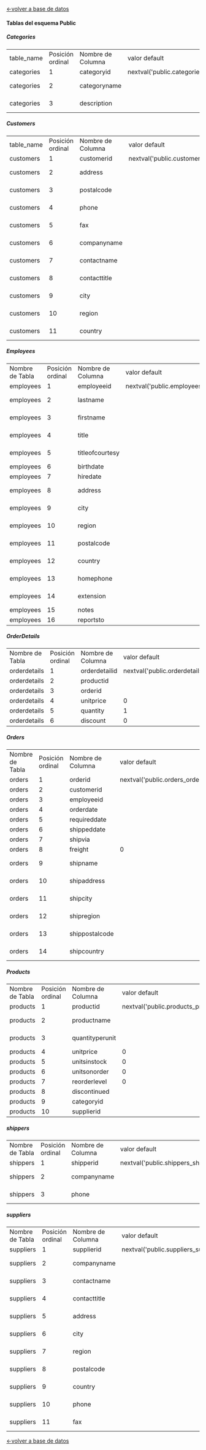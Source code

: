 [<-volver a base de datos](./9-baseDeDatos.md)

#### Tablas del esquema Public

#####  Categories
|            |                  |                    |                                                       |                   |        |          | 
|------------|------------------|--------------------|-------------------------------------------------------|-------------------|--------|----------| 
| table_name | Posición ordinal | Nombre de Columna  | valor default                                         | Tipo de Dato      | Tamaño | udt_name | 
| categories | 1                | categoryid         | nextval('public.categories_categoryid_seq'::regclass) | integer           |        | integer  | 
| categories | 2                | categoryname       |                                                       | character varying | 15     | varchar  | 
| categories | 3                | description        |                                                       | character varying | 50     | varchar  | 

##### Customers
|            |                  |                    |                                                       |                   |        |          | 
|------------|------------------|--------------------|-------------------------------------------------------|-------------------|--------|----------| 
| table_name | Posición ordinal | Nombre de Columna  | valor default                                         | Tipo de Dato      | Tamaño | udt_name | 
| customers  | 1                | customerid         | nextval('public.customers_customerid_seq'::regclass)  | integer           |        | integer  | 
| customers  | 2                | address            |                                                       | character varying | 60     | varchar  | 
| customers  | 3                | postalcode         |                                                       | character varying | 10     | varchar  | 
| customers  | 4                | phone              |                                                       | character varying | 24     | varchar  | 
| customers  | 5                | fax                |                                                       | character varying | 24     | varchar  | 
| customers  | 6                | companyname        |                                                       | character varying | 101    | varchar  | 
| customers  | 7                | contactname        |                                                       | character varying | 101    | varchar  | 
| customers  | 8                | contacttitle       |                                                       | character varying | 101    | varchar  | 
| customers  | 9                | city               |                                                       | character varying | 61     | varchar  | 
| customers  | 10               | region             |                                                       | character varying | 61     | varchar  | 
| customers  | 11               | country            |                                                       | character varying | 101    | varchar  | 

##### Employees
|                 |                  |                    |                                                      |                   |        |          | 
|-----------------|------------------|--------------------|------------------------------------------------------|-------------------|--------|----------| 
| Nombre de Tabla | Posición ordinal | Nombre de Columna  | valor default                                        | Tipo de Dato      | Tamaño | udt_name | 
| employees       | 1                | employeeid         | nextval('public.employees_employeeid_seq'::regclass) | integer           |        | integer  | 
| employees       | 2                | lastname           |                                                      | character varying | 20     | varchar  | 
| employees       | 3                | firstname          |                                                      | character varying | 10     | varchar  | 
| employees       | 4                | title              |                                                      | character varying | 30     | varchar  | 
| employees       | 5                | titleofcourtesy    |                                                      | character varying | 25     | varchar  | 
| employees       | 6                | birthdate          |                                                      | date              |        | date     | 
| employees       | 7                | hiredate           |                                                      | date              |        | date     | 
| employees       | 8                | address            |                                                      | character varying | 60     | varchar  | 
| employees       | 9                | city               |                                                      | character varying | 15     | varchar  | 
| employees       | 10               | region             |                                                      | character varying | 15     | varchar  | 
| employees       | 11               | postalcode         |                                                      | character varying | 10     | varchar  | 
| employees       | 12               | country            |                                                      | character varying | 15     | varchar  | 
| employees       | 13               | homephone          |                                                      | character varying | 24     | varchar  | 
| employees       | 14               | extension          |                                                      | character varying | 4      | varchar  | 
| employees       | 15               | notes              |                                                      | text              |        | text     | 
| employees       | 16               | reportsto          |                                                      | numeric           |        | numeric  | 

##### OrderDetails

|                 |                  |                    |                                                            |              |        |          | 
|-----------------|------------------|--------------------|------------------------------------------------------------|--------------|--------|----------| 
| Nombre de Tabla | Posición ordinal | Nombre de Columna  | valor default                                              | Tipo de Dato | Tamaño | udt_name | 
| orderdetails    | 1                | orderdetailid      | nextval('public.orderdetails_orderdetailid_seq'::regclass) | integer      |        | integer  | 
| orderdetails    | 2                | productid          |                                                            | integer      |        | integer  | 
| orderdetails    | 3                | orderid            |                                                            | integer      |        | integer  | 
| orderdetails    | 4                | unitprice          | 0                                                          | numeric      |        | numeric  | 
| orderdetails    | 5                | quantity           | 1                                                          | numeric      |        | numeric  | 
| orderdetails    | 6                | discount           | 0                                                          | numeric      |        | numeric  | 


##### Orders
|                 |                  |                    |                                                |                   |        |          | 
|-----------------|------------------|--------------------|------------------------------------------------|-------------------|--------|----------| 
| Nombre de Tabla | Posición ordinal | Nombre de Columna  | valor default                                  | Tipo de Dato      | Tamaño | udt_name | 
| orders          | 1                | orderid            | nextval('public.orders_orderid_seq'::regclass) | integer           |        | integer  | 
| orders          | 2                | customerid         |                                                | integer           |        | integer  | 
| orders          | 3                | employeeid         |                                                | integer           |        | integer  | 
| orders          | 4                | orderdate          |                                                | date              |        | date     | 
| orders          | 5                | requireddate       |                                                | date              |        | date     | 
| orders          | 6                | shippeddate        |                                                | date              |        | date     | 
| orders          | 7                | shipvia            |                                                | integer           |        | integer  | 
| orders          | 8                | freight            | 0                                              | numeric           |        | numeric  | 
| orders          | 9                | shipname           |                                                | character varying | 40     | varchar  | 
| orders          | 10               | shipaddress        |                                                | character varying | 60     | varchar  | 
| orders          | 11               | shipcity           |                                                | character varying | 15     | varchar  | 
| orders          | 12               | shipregion         |                                                | character varying | 15     | varchar  | 
| orders          | 13               | shippostalcode     |                                                | character varying | 10     | varchar  | 
| orders          | 14               | shipcountry        |                                                | character varying | 15     | varchar  | 


##### Products
|                 |                  |                    |                                                    |                   |        |          | 
|-----------------|------------------|--------------------|----------------------------------------------------|-------------------|--------|----------| 
| Nombre de Tabla | Posición ordinal | Nombre de Columna  | valor default                                      | Tipo de Dato      | Tamaño | udt_name | 
| products        | 1                | productid          | nextval('public.products_productid_seq'::regclass) | integer           |        | integer  | 
| products        | 2                | productname        |                                                    | character varying | 40     | varchar  | 
| products        | 3                | quantityperunit    |                                                    | character varying | 20     | varchar  | 
| products        | 4                | unitprice          | 0                                                  | numeric           |        | numeric  | 
| products        | 5                | unitsinstock       | 0                                                  | numeric           |        | numeric  | 
| products        | 6                | unitsonorder       | 0                                                  | numeric           |        | numeric  | 
| products        | 7                | reorderlevel       | 0                                                  | numeric           |        | numeric  | 
| products        | 8                | discontinued       |                                                    | numeric           |        | numeric  | 
| products        | 9                | categoryid         |                                                    | integer           |        | integer  | 
| products        | 10               | supplierid         |                                                    | integer           |        | integer  | 

##### shippers
|                 |                  |                    |                                                    |                   |        |          | 
|-----------------|------------------|--------------------|----------------------------------------------------|-------------------|--------|----------| 
| Nombre de Tabla | Posición ordinal | Nombre de Columna  | valor default                                      | Tipo de Dato      | Tamaño | udt_name | 
| shippers        | 1                | shipperid          | nextval('public.shippers_shipperid_seq'::regclass) | integer           |        | integer  | 
| shippers        | 2                | companyname        |                                                    | character varying | 40     | varchar  | 
| shippers        | 3                | phone              |                                                    | character varying | 24     | varchar  | 

##### suppliers
|                 |                  |                    |                                                      |                   |        |          | 
|-----------------|------------------|--------------------|------------------------------------------------------|-------------------|--------|----------| 
| Nombre de Tabla | Posición ordinal | Nombre de Columna  | valor default                                        | Tipo de Dato      | Tamaño | udt_name | 
| suppliers       | 1                | supplierid         | nextval('public.suppliers_supplierid_seq'::regclass) | integer           |        | integer  | 
| suppliers       | 2                | companyname        |                                                      | character varying | 40     | varchar  | 
| suppliers       | 3                | contactname        |                                                      | character varying | 30     | varchar  | 
| suppliers       | 4                | contacttitle       |                                                      | character varying | 30     | varchar  | 
| suppliers       | 5                | address            |                                                      | character varying | 60     | varchar  | 
| suppliers       | 6                | city               |                                                      | character varying | 15     | varchar  | 
| suppliers       | 7                | region             |                                                      | character varying | 15     | varchar  | 
| suppliers       | 8                | postalcode         |                                                      | character varying | 10     | varchar  | 
| suppliers       | 9                | country            |                                                      | character varying | 15     | varchar  | 
| suppliers       | 10               | phone              |                                                      | character varying | 24     | varchar  | 
| suppliers       | 11               | fax                |                                                      | character varying | 24     | varchar  | 


[<-volver a base de datos](./9-baseDeDatos.md)